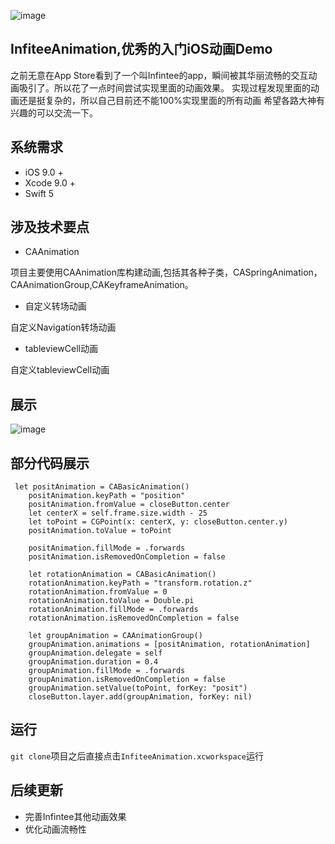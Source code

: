  ![image](https://github.com/MaterYi/-InfiteeAnimation/blob/master/Fodder/InfiteeAnimation.png)

## InfiteeAnimation,优秀的入门iOS动画Demo

之前无意在App Store看到了一个叫Infintee的app，瞬间被其华丽流畅的交互动画吸引了。所以花了一点时间尝试实现里面的动画效果。
实现过程发现里面的动画还是挺复杂的，所以自己目前还不能100%实现里面的所有动画
希望各路大神有兴趣的可以交流一下。

## 系统需求
- iOS 9.0 +
- Xcode 9.0 +
- Swift 5

## 涉及技术要点
- CAAnimation 

项目主要使用CAAnimation库构建动画,包括其各种子类，CASpringAnimation，CAAnimationGroup,CAKeyframeAnimation。

- 自定义转场动画

自定义Navigation转场动画

- tableviewCell动画

自定义tableviewCell动画

## 展示
 ![image](https://github.com/MaterYi/-InfiteeAnimation/blob/master/Fodder/test.gif)

## 部分代码展示
```
 let positAnimation = CABasicAnimation()
	positAnimation.keyPath = "position"
	positAnimation.fromValue = closeButton.center
	let centerX = self.frame.size.width - 25
	let toPoint = CGPoint(x: centerX, y: closeButton.center.y)
	positAnimation.toValue = toPoint
	
	positAnimation.fillMode = .forwards
	positAnimation.isRemovedOnCompletion = false
	
	let rotationAnimation = CABasicAnimation()
	rotationAnimation.keyPath = "transform.rotation.z"
	rotationAnimation.fromValue = 0
	rotationAnimation.toValue = Double.pi
	rotationAnimation.fillMode = .forwards
	rotationAnimation.isRemovedOnCompletion = false
	
	let groupAnimation = CAAnimationGroup()
	groupAnimation.animations = [positAnimation, rotationAnimation]
	groupAnimation.delegate = self
	groupAnimation.duration = 0.4
	groupAnimation.fillMode = .forwards
	groupAnimation.isRemovedOnCompletion = false
	groupAnimation.setValue(toPoint, forKey: "posit")
	closeButton.layer.add(groupAnimation, forKey: nil)
```

## 运行
`git clone`项目之后直接点击`InfiteeAnimation.xcworkspace`运行

## 后续更新
- 完善Infintee其他动画效果
- 优化动画流畅性